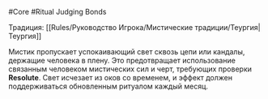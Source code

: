 #Core #Ritual
Judging Bonds

Традиция: [[Rules/Руководство Игрока/Мистические традиции/Теургия|Теургия]]

Мистик пропускает успокаивающий свет сквозь цепи или кандалы, держащие человека в плену. Это предотвращает использование связанным человеком мистических сил и черт, требующих проверки **Resolute**. Свет исчезает из оков со временем, и эффект должен поддерживаться обновленным ритуалом каждый месяц.
